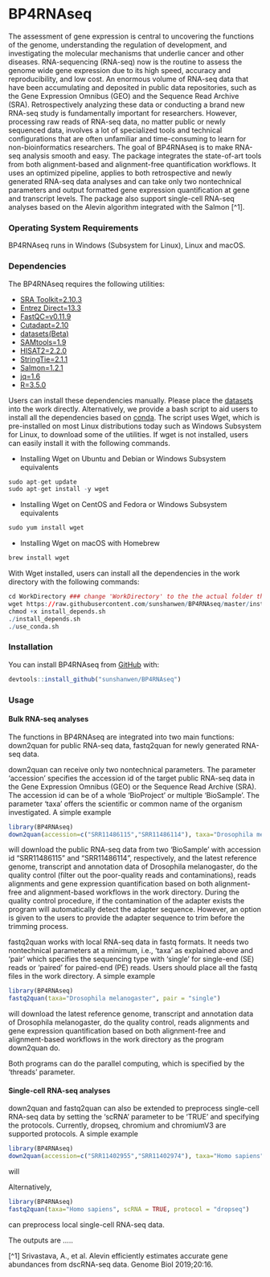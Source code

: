 
<!-- README.md is generated from README.Rmd. Please edit that file -->

# BP4RNAseq

The assessment of gene expression is central to uncovering the functions
of the genome, understanding the regulation of development, and
investigating the molecular mechanisms that underlie cancer and other
diseases. RNA-sequencing (RNA-seq) now is the routine to assess the
genome wide gene expression due to its high speed, accuracy and
reproducibility, and low cost. An enormous volume of RNA-seq data that
have been accumulating and deposited in public data repositories, such
as the Gene Expression Omnibus (GEO) and the Sequence Read Archive
(SRA). Retrospectively analyzing these data or conducting a brand new
RNA-seq study is fundamentally important for researchers. However,
processing raw reads of RNA-seq data, no matter public or newly
sequenced data, involves a lot of specialized tools and technical
configurations that are often unfamiliar and time-consuming to learn for
non-bioinformatics researchers. The goal of BP4RNAseq is to make RNA-seq
analysis smooth and easy. The package integrates the state-of-art tools
from both alignment-based and alignment-free quantification workflows.
It uses an optimized pipeline, applies to both retrospective and newly
generated RNA-seq data analyses and can take only two nontechnical
parameters and output formatted gene expression quantification at gene
and transcript levels. The package also support single-cell RNA-seq
analyses based on the Alevin algorithm integrated with the Salmon
\[^1\].

### Operating System Requirements

BP4RNAseq runs in Windows (Subsystem for Linux), Linux and macOS.

### Dependencies

The BP4RNAseq requires the following utilities:

  - [SRA
    Toolkit=2.10.3](https://trace.ncbi.nlm.nih.gov/Traces/sra/sra.cgi?view=toolkit_doc)
  - [Entrez Direct=13.3](https://www.ncbi.nlm.nih.gov/books/NBK179288/)
  - [FastQC=v0.11.9](https://www.bioinformatics.babraham.ac.uk/projects/fastqc/)
  - [Cutadapt=2.10](https://cutadapt.readthedocs.io/en/stable/)
  - [datasets(Beta)](https://www.ncbi.nlm.nih.gov/datasets/docs/command-line-start/)
  - [SAMtools=1.9](http://www.htslib.org/)
  - [HISAT2=2.2.0](http://daehwankimlab.github.io/hisat2/)
  - [StringTie=2.1.1](https://ccb.jhu.edu/software/stringtie/)
  - [Salmon=1.2.1](https://combine-lab.github.io/salmon/)  
  - [jq=1.6](https://stedolan.github.io/jq/)
  - [R=3.5.0](https://www.r-project.org/)

Users can install these dependencies manually. Please place the
[datasets](https://www.ncbi.nlm.nih.gov/datasets/docs/command-line-start/)
into the work directly. Alternatively, we provide a bash script to aid
users to install all the dependencies based on
[conda](https://docs.conda.io/en/latest/). The script uses Wget, which
is pre-installed on most Linux distributions today such as Windows
Subsystem for Linux, to download some of the utilities. If wget is not
installed, users can easily install it with the following commands.

  - Installing Wget on Ubuntu and Debian or Windows Subsystem
    equivalents

<!-- end list -->

``` r
sudo apt-get update 
sudo apt-get install -y wget
```

  - Installing Wget on CentOS and Fedora or Windows Subsystem
    equivalents

<!-- end list -->

``` r
sudo yum install wget
```

  - Installing Wget on macOS with Homebrew

<!-- end list -->

``` r
brew install wget
```

With Wget installed, users can install all the dependencies in the work
directory with the following commands:

``` r
cd WorkDirectory ### change 'WorkDirectory' to the the actual folder that you want to work in
wget https://raw.githubusercontent.com/sunshanwen/BP4RNAseq/master/install_depends.sh
chmod +x install_depends.sh
./install_depends.sh
./use_conda.sh
```

### Installation

<!-- You can install the released version of BP4RNAseq from [CRAN](https://CRAN.R-project.org) with: -->

<!-- ``` r -->

<!-- #install.packages("BP4RNAseq") # remove comments later -->

<!-- ``` -->

<!-- And the development version from [GitHub](https://github.com/) with: -->

<!-- ``` r -->

<!-- # install.packages("devtools") -->

<!-- devtools::install_github("sunshanwen/BP4RNAseq") -->

<!-- ``` -->

You can install BP4RNAseq from [GitHub](https://github.com/) with:

``` r
devtools::install_github("sunshanwen/BP4RNAseq")
```

### Usage

#### Bulk RNA-seq analyses

The functions in BP4RNAseq are integrated into two main functions:
down2quan for public RNA-seq data, fastq2quan for newly generated
RNA-seq data.

down2quan can receive only two nontechnical parameters. The parameter
‘accession’ specifies the accession id of the target public RNA-seq
data in the Gene Expression Omnibus (GEO) or the Sequence Read Archive
(SRA). The accession id can be of a whole ‘BioProject’ or multiple
‘BioSample’. The parameter ‘taxa’ offers the scientific or common name
of the organism investigated. A simple example

``` r
library(BP4RNAseq)
down2quan(accession=c("SRR11486115","SRR11486114"), taxa="Drosophila melanogaster")
```

will download the public RNA-seq data from two ‘BioSample’ with
accession id “SRR11486115” and “SRR11486114”, respectively, and the
latest reference genome, transcript and annotation data of Drosophila
melanogaster, do the quality control (filter out the poor-quality reads
and contaminations), reads alignments and gene expression quantification
based on both alignment-free and alignment-based workflows in the work
directory. During the quality control procedure, if the contamination of
the adapter exists the program will automatically detect the adapter
sequence. However, an option is given to the users to provide the
adapter sequence to trim before the trimming process.

fastq2quan works with local RNA-seq data in fastq formats. It needs two
nontechnical parameters at a minimum, i.e., ‘taxa’ as explained above
and ‘pair’ which specifies the sequencing type with ‘single’ for
single-end (SE) reads or ‘paired’ for paired-end (PE) reads. Users
should place all the fastq files in the work directory. A simple example

``` r
library(BP4RNAseq)
fastq2quan(taxa="Drosophila melanogaster", pair = "single")
```

will download the latest reference genome, transcript and annotation
data of Drosophila melanogaster, do the quality control, reads
alignments and gene expression quantification based on both
alignment-free and alignment-based workflows in the work directory as
the program down2quan do.

Both programs can do the parallel computing, which is specified by the
‘threads’ parameter.

#### Single-cell RNA-seq analyses

down2quan and fastq2quan can also be extended to preprocess single-cell
RNA-seq data by setting the ‘scRNA’ parameter to be ‘TRUE’ and
specifying the protocols. Currently, dropseq, chromium and chromiumV3
are supported protocols. A simple example

``` r
library(BP4RNAseq)
down2quan(accession=c("SRR11402955","SRR11402974"), taxa="Homo sapiens", scRNA = TRUE, protocol = "dropseq")
```

will

Alternatively,

``` r
library(BP4RNAseq)
fastq2quan(taxa="Homo sapiens", scRNA = TRUE, protocol = "dropseq")
```

can preprocess local single-cell RNA-seq data.

The outputs are …..

\[^1\] Srivastava, A., et al. Alevin efficiently estimates accurate gene
abundances from dscRNA-seq data. Genome Biol 2019;20:16.
